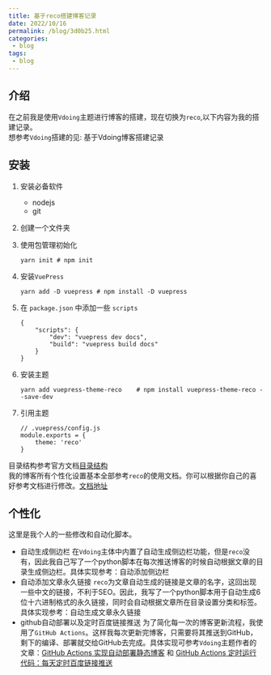 ```yaml
---
title: 基于reco搭建博客记录
date: 2022/10/16
permalink: /blog/3d0b25.html
categories:
 - blog
tags:
 - blog
---
```


## **介绍**

在之前我是使用`Vdoing`主题进行博客的搭建，现在切换为`reco`,以下内容为我的搭建记录。  
想参考`Vdoing`搭建的见: 基于Vdoing博客搭建记录

## **安装**

1. 安装必备软件
    - nodejs
    - git
2. 创建一个文件夹
3. 使用包管理初始化
   
    ```
    yarn init # npm init
    ```
    
4. 安装`VuePress`
   
    ```
    yarn add -D vuepress # npm install -D vuepress
    ```
    
5. 在 `package.json` 中添加一些 `scripts`
   
    ```
    {
        "scripts": {
            "dev": "vuepress dev docs",
            "build": "vuepress build docs"
        }
    }
    ```
    
6. 安装主题
   
    ```
    yarn add vuepress-theme-reco    # npm install vuepress-theme-reco --save-dev
    ```
    
7. 引用主题
   
    ```
    // .vuepress/config.js
    module.exports = {
        theme: 'reco'
    }
    ```
    

目录结构参考官方文档[目录结构](https://v1.vuepress.vuejs.org/zh/guide/directory-structure.html#%E7%9B%AE%E5%BD%95%E7%BB%93%E6%9E%84)  
我的博客所有个性化设置基本全部参考`reco`的使用文档。你可以根据你自己的喜好参考文档进行修改。[文档地址](https://vuepress-theme-reco.recoluan.com/views/1.x/)

## **个性化**

这里是我个人的一些修改和自动化脚本。

- 自动生成侧边栏
在`Vdoing`主体中内置了自动生成侧边栏功能，但是`reco`没有，因此我自己写了一个python脚本在每次推送博客的时候自动根据文章的目录生成侧边栏。具体实现参考：自动添加侧边栏
- 自动添加文章永久链接
`reco`为文章自动生成的链接是文章的名字，这回出现一些中文的链接，不利于SEO。因此，我写了一个python脚本用于自动生成6位十六进制格式的永久链接，同时会自动根据文章所在目录设置分类和标签。具体实现参考：自动生成文章永久链接
- github自动部署以及定时百度链接推送
为了简化每一次的博客更新流程，我使用了`GitHub Actions`。这样我每次更新完博客，只需要将其推送到GitHub，剩下的编译、部署就交给GitHub去完成。具体实现可参考`Vdoing`主题作者的文章：[GitHub Actions 实现自动部署静态博客](https://xugaoyi.com/pages/6b9d359ec5aa5019/) 和 [GitHub Actions 定时运行代码：每天定时百度链接推送](https://xugaoyi.com/pages/f44d2f9ad04ab8d3/)